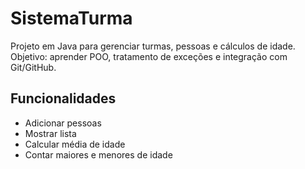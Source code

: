 # SistemaTurma

Projeto em Java para gerenciar turmas, pessoas e cálculos de idade.  
Objetivo: aprender POO, tratamento de exceções e integração com Git/GitHub.

## Funcionalidades

- Adicionar pessoas
- Mostrar lista
- Calcular média de idade
- Contar maiores e menores de idade
